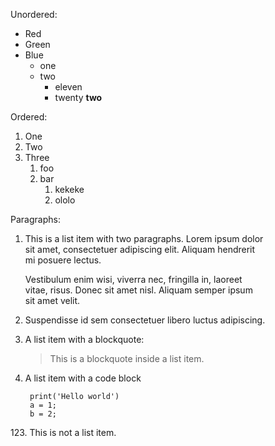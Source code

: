 Unordered:

- Red
- Green
- Blue
  - one
  - two
    - eleven
    - twenty **two**

Ordered:

1. One
2. Two
3. Three
    1. foo
    2. bar
        1. kekeke
        2. ololo

Paragraphs:

1. This is a list item with two paragraphs. Lorem ipsum dolor  
sit amet, consectetuer adipiscing elit. Aliquam hendrerit  
mi posuere lectus.

    Vestibulum enim wisi, viverra nec, fringilla in, laoreet  
vitae, risus. Donec sit amet nisl. Aliquam semper ipsum  
sit amet velit.

2. Suspendisse id sem consectetuer libero luctus adipiscing.

3. A list item with a blockquote:

    > This is a blockquote
    > inside a list item.

4. A list item with a code block

        print('Hello world')
        a = 1;
        b = 2;


123\. This is not a list item.